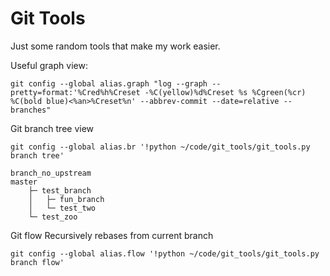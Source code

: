 # Git Tools
Just some random tools that make my work easier.


Useful graph view:
```
git config --global alias.graph "log --graph --pretty=format:'%Cred%h%Creset -%C(yellow)%d%Creset %s %Cgreen(%cr) %C(bold blue)<%an>%Creset%n' --abbrev-commit --date=relative --branches"
```

Git branch tree view
```
git config --global alias.br '!python ~/code/git_tools/git_tools.py branch tree'
```

    branch_no_upstream
    master
        ├─ test_branch
        │   ├─ fun_branch
        │   └─ test_two
        └─ test_zoo

Git flow
Recursively rebases from current branch

```
git config --global alias.flow '!python ~/code/git_tools/git_tools.py branch flow'
```

